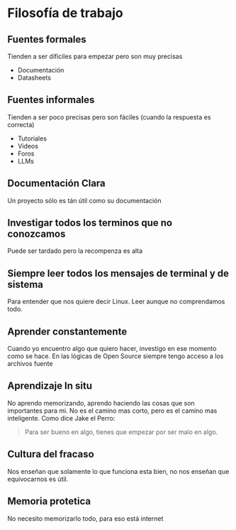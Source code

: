 # Filosofía de trabajo

## Fuentes formales
Tienden a ser difíciles para empezar pero son muy precisas

- Documentación
- Datasheets

## Fuentes informales
Tienden a ser poco precisas pero son fáciles (cuando la respuesta es correcta)
- Tutoriales
- Videos
- Foros
- LLMs


## Documentación Clara
Un proyecto sólo es tán útil como su documentación

## Investigar todos los terminos que no conozcamos
Puede ser tardado pero la recompenza es alta

## Siempre leer todos los mensajes de terminal y de sistema
Para entender que nos quiere decir Linux. Leer aunque no comprendamos todo.

## Aprender constantemente
Cuando yo encuentro algo que quiero hacer, investigo en ese momento como se hace. En las lógicas de Open Source siempre tengo acceso a los archivos fuente

## Aprendizaje In situ
No aprendo memorizando, aprendo haciendo las cosas que son importantes para mi. No es el camino mas corto, pero es el camino mas inteligente. Como dice Jake el Perro:

> Para ser bueno en algo, tienes que empezar por ser malo en algo.

## Cultura del fracaso
Nos enseñan que solamente lo que funciona esta bien, no nos enseñan que equivocarnos es útil.

## Memoria protetica

No necesito memorizarlo todo, para eso está internet

















